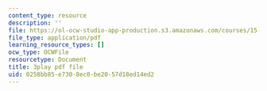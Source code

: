 ```yaml
---
content_type: resource
description: ''
file: https://ol-ocw-studio-app-production.s3.amazonaws.com/courses/15-390-new-enterprises-spring-2013/0258bb85e7308ec0be2057d18ed14ed2_Ma3ANiGPVNU.pdf
file_type: application/pdf
learning_resource_types: []
ocw_type: OCWFile
resourcetype: Document
title: 3play pdf file
uid: 0258bb85-e730-8ec0-be20-57d18ed14ed2
---
```


